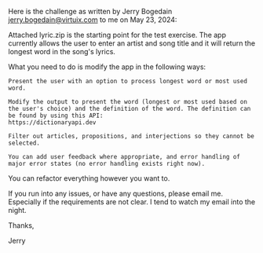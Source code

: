 Here is the challenge as written by Jerry Bogedain <jerry.bogedain@virtuix.com> to me on May 23, 2024:


Attached lyric.zip is
 the starting point for the test exercise. The app currently allows the user to enter an artist and song title and it will return the longest word in the song's lyrics.  

 

What you need to do is modify the app in the following ways: 


    Present the user with an option to process longest word or most used word.  

    Modify the output to present the word (longest or most used based on the user's choice) and the definition of the word. The definition can be found by using this API:
    https://dictionaryapi.dev 

    Filter out articles, propositions, and interjections so they cannot be selected.  

    You can add user feedback where appropriate, and error handling of major error states (no error handling exists right now). 


 

You can refactor everything however you want to.  

 

If you run into any issues, or have any questions, please email me. Especially if the requirements are not clear. I tend to watch my email into the night.  

 

Thanks, 

Jerry 

